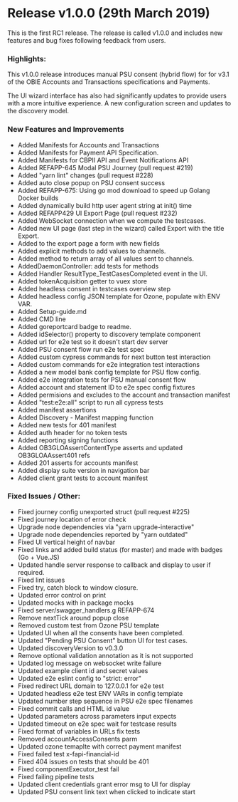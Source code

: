 # Release v1.0.0 (29th March 2019)

This is the first RC1 release. The release is called v1.0.0 and includes new features and bug fixes following feedback from users.

### Highlights:

This v1.0.0 release introduces manual PSU consent (hybrid flow) for for v3.1 of the OBIE Accounts and Transactions specifications and Payments.

The UI wizard interface has also had significantly updates to provide users with a more intuitive experience. A new configuration screen and updates to the discovery model.

### New Features and Improvements


* Added Manifests for Accounts and Transactions
* Added Manifests for Payment API Specification.
* Added Manifests for CBPII API and Event Notifications API
* Added REFAPP-645 Modal PSU Journey (pull request #219)
* Added "yarn lint" changes (pull request #228)
* Added auto close popup on PSU consent success
* Added REFAPP-675: Using go mod download to speed up Golang Docker builds
* Added dynamically build http user agent string at init() time
* Added REFAPP429 UI Export Page (pull request #232)
* Added WebSocket connection when we compute the testcases.
* Added new UI page (last step in the wizard) called Export with the title Export.
* Added to the export page a form with new fields
* Added explicit methods to add values to channels.
* Added method to return array of all values sent to channels.
* AddedDaemonController: add tests for methods
* Added Handler ResultType_TestCasesCompleted event in the UI.
* Added tokenAcquisition getter to vuex store
* Added headless consent in testcases overview step
* Added headless config JSON template for Ozone, populate with ENV VAR.
* Added Setup-guide.md
* Added CMD line
* Added goreportcard badge to readme.
* Added idSelector() property to discovery template component
* Added url for e2e test so it doesn't start dev server
* Added PSU consent flow run e2e test spec
* Added custom cypress commands for next button test interaction
* Added custom commands for e2e integration test interactions
* Added a new model bank config template for PSU flow config.
* Added e2e integration tests for PSU manual consent flow
* Added account and statement ID to e2e spec config fixtures
* Added permisions and excludes to the account and transaction manifest
* Added "test:e2e:all" script to run all cypress tests
* Added manifest assertions
* Added Discovery - Manifest mapping function
* Added new tests for 401 manifest
* Added auth header for no token tests
* Added reporting signing functions
* Added OB3GLOAssertContentType asserts and updated OB3GLOAAssert401 refs
* Added 201 asserts for accounts manifest
* Added display suite version in navigation bar
* Added client grant tests to account manifest




### Fixed Issues / Other:

* Fixed journey config unexported struct (pull request #225)
* Fixed journey location of error check
* Upgrade node dependencies via "yarn upgrade-interactive"
* Upgrade node dependencies reported by "yarn outdated"
* Fixed UI vertical height of navbar
* Fixed links and added build status (for master) and made with badges (Go + Vue.JS)
* Updated handle server response to callback and display to user if required.
* Fixed lint issues
* Fixed try, catch block to window closure.
* Updated error control on print
* Updated mocks with in package mocks
* Fixed server/swagger_handlers.g REFAPP-674
* Remove nextTick around popup close
* Removed custom test from Ozone PSU template
* Updated UI when all the consents have been completed.
* Updated "Pending PSU Consent" button UI for test cases.
* Updated discoveryVersion to v0.3.0
* Remove optional validation annotation as it is not supported
* Updated log message on websocket write failure
* Updated example client id and secret values
* Updated e2e eslint config to "strict: error"
* Fixed redirect URL domain to 127.0.0.1 for e2e test
* Updated headless e2e test ENV VARs in config template
* Updated number step sequence in PSU e2e spec filenames
* Fixed commit calls and HTML id value
* Updated parameters across parameters input expects
* Updated timeout on e2e spec wait for testcase results
* Fixed format of variables in URLs fix tests
* Removed accountAccessConsents parm
* Updated ozone temaplte with correct payment manifest
* Fixed failed test x-fapi-financial-id
* Fixed 404 issues on tests that should be 401
* Fixed componentExecutor_test fail
* Fixed failing pipeline tests
* Updated client credentials grant error msg to UI for display
* Updated PSU consent link text when clicked to indicate start
